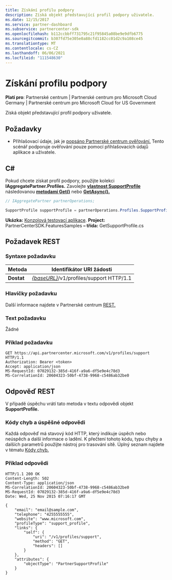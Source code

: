 ```yaml
---
title: Získání profilu podpory
description: Získá objekt představující profil podpory uživatele.
ms.date: 12/15/2017
ms.service: partner-dashboard
ms.subservice: partnercenter-sdk
ms.openlocfilehash: b112ccbbff731795c21f95845a08be9e9dfb6775
ms.sourcegitcommit: b307fd75e305e0a88cfd1182cc01d2c9a108ce45
ms.translationtype: MT
ms.contentlocale: cs-CZ
ms.lasthandoff: 06/06/2021
ms.locfileid: "111548630"
---
```

# <a name="get-support-profile"></a>Získání profilu podpory

**Platí pro**: Partnerské centrum | Partnerské centrum pro Microsoft Cloud Germany | Partnerské centrum pro Microsoft Cloud for US Government

Získá objekt představující profil podpory uživatele.

## <a name="prerequisites"></a>Požadavky

- Přihlašovací údaje, jak je [popsáno Partnerské centrum ověřování.](partner-center-authentication.md) Tento scénář podporuje ověřování pouze pomocí přihlašovacích údajů aplikace a uživatele.

## <a name="c"></a>C\#

Pokud chcete získat profil podpory, použijte kolekci **IAggregatePartner.Profiles.** Zavolejte [**vlastnost SupportProfile**](/dotnet/api/microsoft.store.partnercenter.profiles.isupportprofile) následovanou [**metodami Get()**](/dotnet/api/microsoft.store.partnercenter.profiles.isupportprofile.get) nebo [**GetAsync().**](/dotnet/api/microsoft.store.partnercenter.profiles.isupportprofile.getasync)

``` csharp
// IAggregatePartner partnerOperations;

SupportProfile supportProfile = partnerOperations.Profiles.SupportProfile.Get();
```

**Ukázka:** [Konzolová testovací aplikace](console-test-app.md). **Project:** PartnerCenterSDK.FeaturesSamples **– třída:** GetSupportProfile.cs

## <a name="rest-request"></a>Požadavek REST

### <a name="request-syntax"></a>Syntaxe požadavku

| Metoda  | Identifikátor URI žádosti                                                              |
|---------|--------------------------------------------------------------------------|
| **Dostat** | [*{baseURL}*](partner-center-rest-urls.md)/v1/profiles/support HTTP/1.1 |

### <a name="request-headers"></a>Hlavičky požadavku

Další informace najdete v Partnerské centrum [REST.](headers.md)

### <a name="request-body"></a>Text požadavku

Žádné

### <a name="request-example"></a>Příklad požadavku

```http
GET https://api.partnercenter.microsoft.com/v1/profiles/support HTTP/1.1
Authorization: Bearer <token>
Accept: application/json
MS-RequestId: 07029132-385d-416f-a9a6-df5e9e4c78d3
MS-CorrelationId: 20604323-50bf-4738-9968-c5486ab32be0
```

## <a name="rest-response"></a>Odpověď REST

V případě úspěchu vrátí tato metoda v textu odpovědi objekt **SupportProfile.**

### <a name="response-success-and-error-codes"></a>Kódy chyb a úspěšné odpovědi

Každá odpověď má stavový kód HTTP, který indikuje úspěch nebo neúspěch a další informace o ladění. K přečtení tohoto kódu, typu chyby a dalších parametrů použijte nástroj pro trasování sítě. Úplný seznam najdete v tématu [Kódy chyb.](error-codes.md)

### <a name="response-example"></a>Příklad odpovědi

```http
HTTP/1.1 200 OK
Content-Length: 502
Content-Type: application/json
MS-CorrelationId: 20604323-50bf-4738-9968-c5486ab32be0
MS-RequestId: 07029132-385d-416f-a9a6-df5e9e4c78d3
Date: Wed, 25 Nov 2015 07:16:17 GMT

{
    "email": "email@sample.com",
    "telephone": "4255555555",
    "website": "www.microsoft.com",
    "profileType": "support_profile",
    "links": {
        "self": {
            "uri": "/v1/profiles/support",
            "method": "GET",
            "headers": []
        }
    },
    "attributes": {
        "objectType": "PartnerSupportProfile"
    }
}
```
